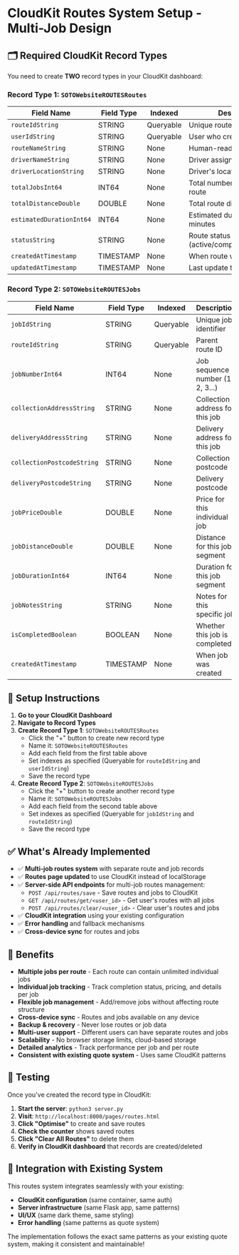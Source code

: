 # CloudKit Routes System Setup - Multi-Job Design

## 🗂️ Required CloudKit Record Types

You need to create **TWO** record types in your CloudKit dashboard:

### Record Type 1: `SOTOWebsiteROUTESRoutes`

| Field Name | Field Type | Indexed | Description |
|------------|------------|---------|-------------|
| `routeIdString` | STRING | Queryable | Unique route identifier |
| `userIdString` | STRING | Queryable | User who created the route |
| `routeNameString` | STRING | None | Human-readable route name |
| `driverNameString` | STRING | None | Driver assigned to route |
| `driverLocationString` | STRING | None | Driver's location/postcode |
| `totalJobsInt64` | INT64 | None | Total number of jobs in this route |
| `totalDistanceDouble` | DOUBLE | None | Total route distance in miles |
| `estimatedDurationInt64` | INT64 | None | Estimated duration in minutes |
| `statusString` | STRING | None | Route status (active/completed/cancelled) |
| `createdAtTimestamp` | TIMESTAMP | None | When route was created |
| `updatedAtTimestamp` | TIMESTAMP | None | Last update time |

### Record Type 2: `SOTOWebsiteROUTESJobs`

| Field Name | Field Type | Indexed | Description |
|------------|------------|---------|-------------|
| `jobIdString` | STRING | Queryable | Unique job identifier |
| `routeIdString` | STRING | Queryable | Parent route ID |
| `jobNumberInt64` | INT64 | None | Job sequence number (1, 2, 3...) |
| `collectionAddressString` | STRING | None | Collection address for this job |
| `deliveryAddressString` | STRING | None | Delivery address for this job |
| `collectionPostcodeString` | STRING | None | Collection postcode |
| `deliveryPostcodeString` | STRING | None | Delivery postcode |
| `jobPriceDouble` | DOUBLE | None | Price for this individual job |
| `jobDistanceDouble` | DOUBLE | None | Distance for this job segment |
| `jobDurationInt64` | INT64 | None | Duration for this job segment |
| `jobNotesString` | STRING | None | Notes for this specific job |
| `isCompletedBoolean` | BOOLEAN | None | Whether this job is completed |
| `createdAtTimestamp` | TIMESTAMP | None | When job was created |

## 🔧 Setup Instructions

1. **Go to your CloudKit Dashboard**
2. **Navigate to Record Types**
3. **Create Record Type 1**: `SOTOWebsiteROUTESRoutes`
   - Click the "+" button to create new record type
   - Name it: `SOTOWebsiteROUTESRoutes`
   - Add each field from the first table above
   - Set indexes as specified (Queryable for `routeIdString` and `userIdString`)
   - Save the record type
4. **Create Record Type 2**: `SOTOWebsiteROUTESJobs`
   - Click the "+" button to create another record type
   - Name it: `SOTOWebsiteROUTESJobs`
   - Add each field from the second table above
   - Set indexes as specified (Queryable for `jobIdString` and `routeIdString`)
   - Save the record type

## ✅ What's Already Implemented

- ✅ **Multi-job routes system** with separate route and job records
- ✅ **Routes page updated** to use CloudKit instead of localStorage
- ✅ **Server-side API endpoints** for multi-job routes management:
  - `POST /api/routes/save` - Save routes and jobs to CloudKit
  - `GET /api/routes/get/<user_id>` - Get user's routes with all jobs
  - `POST /api/routes/clear/<user_id>` - Clear user's routes and jobs
- ✅ **CloudKit integration** using your existing configuration
- ✅ **Error handling** and fallback mechanisms
- ✅ **Cross-device sync** for routes and jobs

## 🚀 Benefits

- **Multiple jobs per route** - Each route can contain unlimited individual jobs
- **Individual job tracking** - Track completion status, pricing, and details per job
- **Flexible job management** - Add/remove jobs without affecting route structure
- **Cross-device sync** - Routes and jobs available on any device
- **Backup & recovery** - Never lose routes or job data
- **Multi-user support** - Different users can have separate routes and jobs
- **Scalability** - No browser storage limits, cloud-based storage
- **Detailed analytics** - Track performance per job and per route
- **Consistent with existing quote system** - Uses same CloudKit patterns

## 🧪 Testing

Once you've created the record type in CloudKit:

1. **Start the server**: `python3 server.py`
2. **Visit**: `http://localhost:8000/pages/routes.html`
3. **Click "Optimise"** to create and save routes
4. **Check the counter** shows saved routes
5. **Click "Clear All Routes"** to delete them
6. **Verify in CloudKit dashboard** that records are created/deleted

## 🔗 Integration with Existing System

This routes system integrates seamlessly with your existing:
- **CloudKit configuration** (same container, same auth)
- **Server infrastructure** (same Flask app, same patterns)
- **UI/UX** (same dark theme, same styling)
- **Error handling** (same patterns as quote system)

The implementation follows the exact same patterns as your existing quote system, making it consistent and maintainable!
